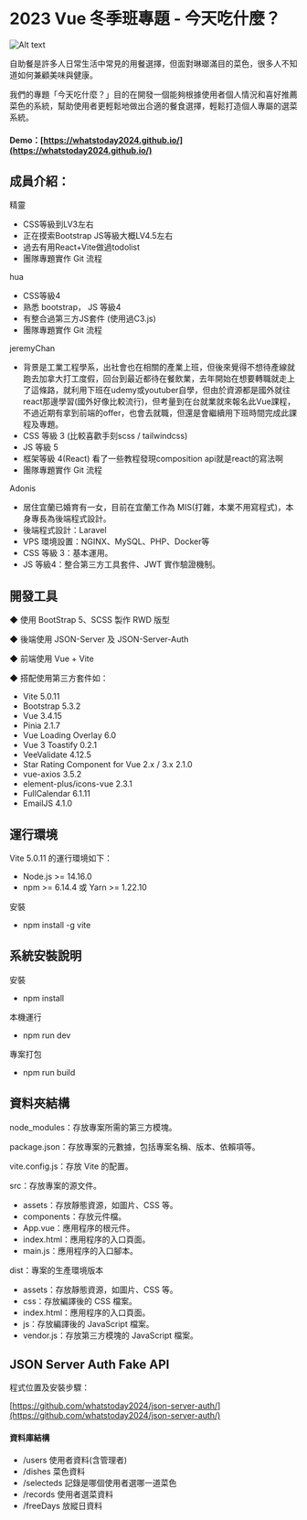 # 2023 Vue 冬季班專題 - 今天吃什麼？

![Alt text](https://whatstoday2024.github.io/assets/img/about.png)

自助餐是許多人日常生活中常見的用餐選擇，但面對琳瑯滿目的菜色，很多人不知道如何兼顧美味與健康。

我們的專題「今天吃什麼？」目的在開發一個能夠根據使用者個人情況和喜好推薦菜色的系統，幫助使用者更輕鬆地做出合適的餐食選擇，輕鬆打造個人專屬的選菜系統。


#### Demo：[https://whatstoday2024.github.io/](https://whatstoday2024.github.io/)

## 成員介紹：

精靈
- CSS等級到LV3左右
- 正在摸索Bootstrap JS等級大概LV4.5左右
- 過去有用React+Vite做過todolist
- 團隊專題實作 Git 流程

hua
- CSS等級4
- 熟悉 bootstrap， JS 等級4
- 有整合過第三方JS套件 (使用過C3.js) 
- 團隊專題實作 Git 流程

jeremyChan
- 背景是工業工程學系，出社會也在相關的產業上班，但後來覺得不想待產線就跑去加拿大打工度假，回台到最近都待在餐飲業，去年開始在想要轉職就走上了這條路，就利用下班在udemy或youtuber自學，但由於資源都是國外就往react那邊學習(國外好像比較流行)，但考量到在台就業就來報名此Vue課程，不過近期有拿到前端的offer，也會去就職，但還是會繼續用下班時間完成此課程及專題。
- CSS 等級 3 (比較喜歡手刻scss / tailwindcss)
- JS 等級 5 
- 框架等級 4(React) 看了一些教程發現composition api就是react的寫法啊
- 團隊專題實作 Git 流程 

Adonis
- 居住宜蘭已婚育有一女，目前在宜蘭工作為 MIS(打雜，本業不用寫程式)，本身專長為後端程式設計。
- 後端程式設計：Laravel
- VPS 環境設置：NGINX、MySQL、PHP、Docker等
- CSS 等級 3：基本運用。
- JS 等級4：整合第三方工具套件、JWT 實作驗證機制。



## 開發工具

◆ 使用 BootStrap 5、SCSS 製作 RWD 版型 

◆ 後端使用 JSON-Server 及 JSON-Server-Auth

◆ 前端使用 Vue + Vite

◆ 搭配使用第三方套件如：
- Vite 5.0.11 
- Bootstrap 5.3.2
- Vue 3.4.15
- Pinia 2.1.7
- Vue Loading Overlay 6.0
- Vue 3 Toastify 0.2.1
- VeeValidate 4.12.5
- Star Rating Component for Vue 2.x / 3.x 2.1.0
- vue-axios 3.5.2
- element-plus/icons-vue 2.3.1
- FullCalendar 6.1.11
- EmailJS 4.1.0

## 運行環境

Vite 5.0.11 的運行環境如下：
- Node.js >= 14.16.0
- npm >= 6.14.4 或 Yarn >= 1.22.10

安裝
- npm install -g vite

## 系統安裝說明

安裝
- npm install

本機運行
- npm run dev

專案打包
- npm run build

## 資料夾結構

node_modules：存放專案所需的第三方模塊。

package.json：存放專案的元數據，包括專案名稱、版本、依賴項等。

vite.config.js：存放 Vite 的配置。

src：存放專案的源文件。
- assets：存放靜態資源，如圖片、CSS 等。
- components：存放元件檔。
- App.vue：應用程序的根元件。
- index.html：應用程序的入口頁面。
- main.js：應用程序的入口腳本。

dist：專案的生產環境版本
- assets：存放靜態資源，如圖片、CSS 等。
- css：存放編譯後的 CSS 檔案。
- index.html：應用程序的入口頁面。
- js：存放編譯後的 JavaScript 檔案。
- vendor.js：存放第三方模塊的 JavaScript 檔案。


## JSON Server Auth Fake API

程式位置及安裝步驟：

[https://github.com/whatstoday2024/json-server-auth/](https://github.com/whatstoday2024/json-server-auth/)

#### 資料庫結構
- /users       使用者資料(含管理者)
- /dishes      菜色資料
- /selecteds   記錄是哪個使用者選哪一道菜色
- /records     使用者選菜資料
- /freeDays    放縱日資料